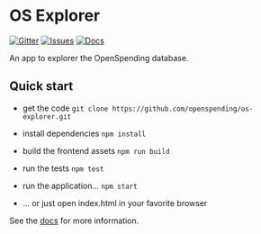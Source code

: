 # OS Explorer

[![Gitter](https://img.shields.io/gitter/room/openspending/chat.svg)](https://gitter.im/openspending/chat)
[![Issues](https://img.shields.io/badge/issue-tracker-orange.svg)](https://github.com/openspending/openspending/issues)
[![Docs](https://img.shields.io/badge/docs-latest-blue.svg)](http://docs.openspending.org/en/latest/developers/explorer/)

An app to explorer the OpenSpending database.

## Quick start


- get the code
`git clone https://github.com/openspending/os-explorer.git`

- install dependencies
`npm install`

- build the frontend assets
`npm run build`

- run the tests
`npm test`

- run the application...
`npm start`

- ... or just open index.html in your favorite browser

See the [docs](http://docs.openspending.org/en/latest/developers/explorer/) for more information.

